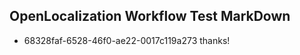 ## OpenLocalization Workflow Test MarkDown
* 68328faf-6528-46f0-ae22-0017c119a273 thanks!

<!--HONumber=Jan17_HO1-->


